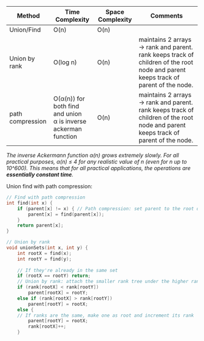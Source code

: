 
| Method           | Time Complexity                                                   | Space Complexity | Comments                                                                                                                           |
| ---------------- | ----------------------------------------------------------------- | ---------------- | ---------------------------------------------------------------------------------------------------------------------------------- |
| Union/Find       | O(n)                                                              | O(n)             |                                                                                                                                    |
| Union by rank    | O(log n)                                                          | O(n)             | maintains 2 arrays -> rank and parent. rank keeps track of children of the root node and parent keeps track of parent of the node. |
| path compression | O(α(n)) for both find and union<br>α is inverse ackerman function | O(n)             | maintains 2 arrays -> rank and parent. rank keeps track of children of the root node and parent keeps track of parent of the node. |

*The inverse Ackermann function α(n) grows extremely slowly. For all practical purposes, α(n) ≤ 4 for any realistic value of n (even for n up to 10^600). This means that for all practical applications, the operations are **essentially constant time**.*


Union find with path compression:
```c++
// Find with path compression 
int find(int x) { 
	if (parent[x] != x) { // Path compression: set parent to the root directly 
		parent[x] = find(parent[x]); 
	} 
	return parent[x]; 
}
```

```c++
// Union by rank 
void unionSets(int x, int y) { 
	int rootX = find(x); 
	int rootY = find(y); 
	
	// If they're already in the same set 
	if (rootX == rootY) return;
	// Union by rank: attach the smaller rank tree under the higher rank tree 
	if (rank[rootX] < rank[rootY]) 
		parent[rootX] = rootY;
	else if (rank[rootX] > rank[rootY]) 
		parent[rootY] = rootX;
	else { 
	// If ranks are the same, make one as root and increment its rank 
		parent[rootY] = rootX; 
		rank[rootX]++; 
	}
```

